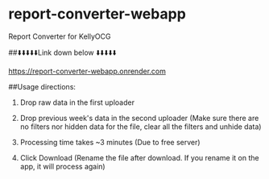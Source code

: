 # report-converter-webapp
Report Converter for KellyOCG

##⬇️⬇️⬇️⬇️⬇️Link down below ⬇️⬇️⬇️⬇️⬇️

https://report-converter-webapp.onrender.com


##Usage directions:

1) Drop raw data in the first uploader

2) Drop previous week's data in the second uploader (Make sure there are no filters nor hidden data for the file, clear all the filters and unhide data)
 
3) Processing time takes ~3 minutes (Due to free server)

4) Click Download (Rename the file after download. If you rename it on the app, it will process again)
